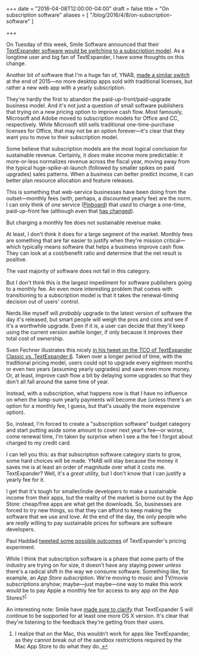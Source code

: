 +++
date = "2016-04-08T12:00:00-04:00"
draft = false
title = "On subscription software"
aliases = [ "/blog/2016/4/8/on-subscription-software" ]

+++

On Tuesday of this week, Smile Software announced that their [TextExpander software would be switching to a subscription model][1]. As a longtime user and big fan of TextExpander, I have some thoughts on this change.

Another bit of software that I'm a huge fan of, YNAB, [made a similar switch][2] at the end of 2015&mdash;no more desktop apps sold with traditional licenses, but rather a new web app with a yearly subscription.

They're hardly the first to abandon the paid-up-front/paid-upgrade business model. And it's not just a question of small software publishers that trying on a new pricing option to improve cash flow. Most famously, Microsoft and Adobe moved to subscription models for Office and CC, respectively. While Microsoft still sells traditional one-time-purchase licenses for Office, that may not be an option forever&mdash;it's clear that they want you to move to their subscription model.

Some believe that subscription models are the most logical conclusion for sustainable revenue. Certainly, it _does_ make income more predictable: it more-or-less normalizes revenue across the fiscal year, moving away from the typical huge-spike-at-launch (followed by smaller spikes on paid upgrades) sales patterns. When a business can better predict income, it can better plan resource allocation and feature releases.

This is something that web-service businesses have been doing from the outset&mdash;monthly fees (with, perhaps, a discounted yearly fee) are the norm. I can only think of _one_ service ([Pinboard][3]) that _used_ to charge a one-time, paid-up-front fee (although even that [has changed][4]).

But charging a monthly fee does not sustainable revenue make.

At least, I don't think it does for a large segment of the market. Monthly fees are something that are far easier to justify when they're mission critical&mdash;which typically means software that helps a business improve cash flow. They can look at a cost/benefit ratio and determine that the net result is positive.

The vast majority of software does not fall in this category.

But I don't think this is the largest impediment for software publishers going to a monthly fee. An even more interesting problem that comes with transitioning to a subscription model is that it takes the renewal-timing decision out of users' control.

Nerds like myself will _probably_ upgrade to the latest version of software the day it's released, but smart people will weigh the pros and cons and see if it's a worthwhile upgrade. Even if it is, a user can decide that they'll keep using the current version awhile longer, if only because it improves their total cost of ownership.

Sven Fechner illustrates this nicely [in his tweet on the TCO of TextExpander Classic vs. TextExpander 6][5]. Taken over a longer period of time, with the traditional pricing model, users could opt to upgrade every eighteen months or even two years (assuming yearly upgrades) and save even more money. Or, at least, improve cash flow a bit by delaying some upgrades so that they don't all fall around the same time of year.

Instead, with a subscription, what happens now is that I have no influence on when the lump-sum yearly payments will become due (unless there's an option for a monthly fee, I guess, but that's usually the more expensive option).

So, instead, I'm forced to create a "subscription software" budget category and start putting aside some amount to cover next year's fee&mdash;or worse, come renewal time, I'm taken by surprise when I see a the fee I forgot about charged to my credit card.

I can tell you this: as that subscription software category starts to grow, some hard choices will be made. YNAB will stay because the money it saves me is at least an order of magnitude over what it costs me. TextExpander? Well, it's a _great_ utility, but I don't know that I can justify a yearly fee for it.

I get that it's tough for smaller/indie developers to make a sustainable income from their apps, but the reality of the market is borne out by the App Store: cheap/free apps are what get the downloads. So, businesses are forced to try new things, so that they can afford to keep making the software that we use and love. At the end of the day, the only people who are _really_ willing to pay sustainable prices for software are software developers.

Paul Haddad [tweeted some possible outcomes][6] of TextExpander's pricing experiment.

While I think that subscription software is a phase that some parts of the industry are trying on for size, it doesn't have any staying power _unless_ there's a radical shift in the way we consume software. Something like, for example, an _App Store subscription_. We're moving to music and TV/movie subscriptions anyhow; maybe&mdash;just maybe&mdash;one way to make this work would be to pay Apple a monthly fee for access to any app on the App Stores?<sup id="fnref:1"><a href="#fn:1" rel="footnote">1</a></sup>

An interesting note: Smile have [made sure to clarify][7] that TextExpander 5 will continue to be supported for at least one more OS X version. It's clear that they're listening to the feedback they're getting from their users.

[1]: https://smilesoftware.com/software-releases/entry/the-new-textexpander
[2]: http://www.youneedabudget.com/blog/post/the-new-ynab-is-here
[3]: https://pinboard.in
[4]: https://blog.pinboard.in/2014/11/new_pricing_policy/
[5]: https://twitter.com/simplicitybliss/status/717746576718999557
[6]: https://twitter.com/tapbot_paul/status/717341611932266496
[7]: https://smilesoftware.com/blog/entry/textexpander-release-follow-up

<div class="footnotes">
  <ol>
  	<li class="footnote" id="fn:1">
	  <p>I realize that on the Mac, this wouldn’t work for apps like TextExpander, as they cannot break out of the sandbox restrictions required by the Mac App Store to do what they do.<a href="#fnref:1" title="return to article"> ↩</a></p>
	</li>
  </ol>
</div>
